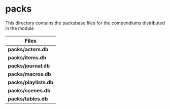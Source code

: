 # packs

This directory contains the packsbase files for the compendiums distributed in the module

| Files                  |
| ---------------------- |
| **packs/actors.db**    |
| **packs/items.db**     |
| **packs/journal.db**   |
| **packs/macros.db**    |
| **packs/playlists.db** |
| **packs/scenes.db**    |
| **packs/tables.db**    |
